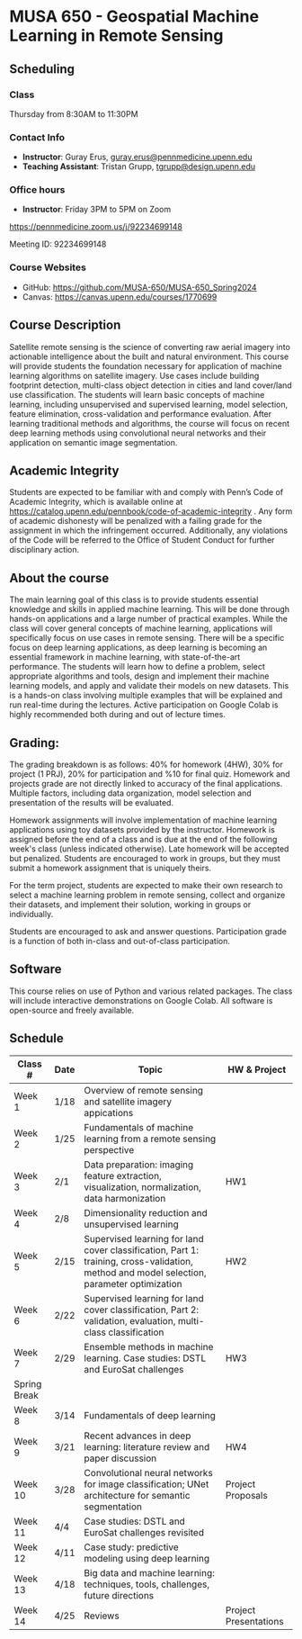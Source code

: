 # MUSA 650 - Geospatial Machine Learning in Remote Sensing 

## Scheduling

### Class

Thursday from 8:30AM to 11:30PM

### Contact Info

- **Instructor**: Guray Erus, guray.erus@pennmedicine.upenn.edu
- **Teaching Assistant**: Tristan Grupp, tgrupp@design.upenn.edu

### Office hours

- **Instructor**: Friday 3PM to 5PM on Zoom 

https://pennmedicine.zoom.us/j/92234699148

Meeting ID: 92234699148

### Course Websites

- GitHub: https://github.com/MUSA-650/MUSA-650_Spring2024
- Canvas: https://canvas.upenn.edu/courses/1770699
  
## Course Description

Satellite remote sensing is the science of converting raw aerial imagery into actionable intelligence about the built and natural environment. This course will provide students the foundation necessary for application of machine learning algorithms on satellite imagery. Use cases include building footprint detection, multi-class object detection in cities and land cover/land use classification. The students will learn basic concepts of machine learning, including unsupervised and supervised learning, model selection, feature elimination, cross-validation and performance evaluation. After learning traditional methods and algorithms, the course will focus on recent deep learning methods using convolutional neural networks and their application on semantic image segmentation.

## Academic Integrity

Students are expected to  be familiar with and comply with Penn’s Code of Academic Integrity, which is available online at https://catalog.upenn.edu/pennbook/code-of-academic-integrity . Any form of academic dishonesty will be penalized with a failing grade for the assignment in which the infringement occurred. Additionally, any violations of the Code will be referred to the Office of Student Conduct for further disciplinary action.

## About the course

The main learning goal of this class is to provide students essential knowledge and skills in applied machine learning. This will be done through hands-on applications and a large number of practical examples. While the class will cover general concepts of machine learning, applications will specifically focus on use cases in remote sensing. There will be a specific focus on deep learning applications, as deep learning is becoming an essential framework in machine learning, with state-of-the-art performance. The students will learn how to define a problem, select appropriate algorithms and tools, design and implement their machine learning models, and apply and validate their models on new datasets. This is a hands-on class involving multiple examples that will be explained and run real-time during the lectures. Active participation on Google Colab is highly recommended both during and out of lecture times.

## Grading: 

The grading breakdown is as follows: 40% for homework (4HW), 30% for project (1 PRJ), 20% for participation and %10 for final quiz. Homework and projects grade are not directly linked to accuracy of the final applications. Multiple factors, including data organization, model selection and presentation of the results will be evaluated.

Homework assignments will involve implementation of machine learning applications using toy datasets provided by the instructor. Homework is assigned before the end of a class and is due at the end of the following week's class (unless indicated otherwise). Late homework will be accepted but penalized. Students are encouraged to work in groups, but they must submit a homework assignment that is uniquely theirs.

For the term project, students are expected to make their own research to select a machine learning problem in remote sensing, collect and organize their datasets, and implement their solution, working in groups or individually.

Students are encouraged to ask and answer questions. Participation grade is a function of both in-class and out-of-class participation.

## Software

This course relies on use of Python and various related packages. The class will include interactive demonstrations on Google Colab. All software is open-source and freely available.

## Schedule

| Class #                | Date  | Topic                            | HW & Project |
| ---------------------- | ----- | -------------------------------- | ------------ |
| Week 1                 | 1/18  | Overview of remote sensing and satellite imagery appications | |
| Week 2                 | 1/25  | Fundamentals of machine learning from a remote sensing perspective | |
| Week 3                 | 2/1  | Data preparation: imaging feature extraction, visualization, normalization, data harmonization |  HW1 |
| Week 4                 | 2/8   | Dimensionality reduction and unsupervised learning | | 
| Week 5                 | 2/15   | Supervised learning for land cover classification, Part 1: training, cross-validation, method and model selection, parameter optimization | HW2 |
| Week 6                 | 2/22  | Supervised learning for land cover classification, Part 2: validation, evaluation, multi-class classification | |
| Week 7                 | 2/29  | Ensemble methods in machine learning. Case studies: DSTL and EuroSat challenges | HW3 |
| Spring Break           |      | | | 
| Week 8                 | 3/14  | Fundamentals of deep learning | |
| Week 9                 | 3/21  | Recent advances in deep learning: literature review and paper discussion | HW4 |
| Week 10                | 3/28  | Convolutional neural networks for image classification; UNet architecture for semantic segmentation  | Project Proposals |
| Week 11                | 4/4  | Case studies: DSTL and EuroSat challenges revisited | |
| Week 12                | 4/11  | Case study: predictive modeling using deep learning |  |
| Week 13                | 4/18  | Big data and machine learning: techniques, tools, challenges, future directions | |
| Week 14                | 4/25  | Reviews | Project Presentations |


